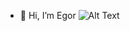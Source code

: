 - 👋 Hi, I’m Egor
![Alt Text](https://i.pinimg.com/originals/12/53/1e/12531e0475545976e249eb6eca919b51.gif)
<!---
EgorGrib/EgorGrib is a ✨ special ✨ repository because its `README.md` (this file) appears on your GitHub profile.
You can click the Preview link to take a look at your changes.
--->
